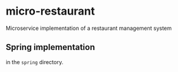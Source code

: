 # micro-restaurant
Microservice implementation of a restaurant management system

## Spring implementation

in the `spring` directory.

